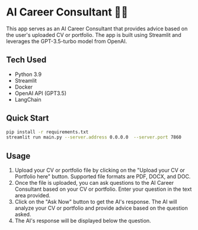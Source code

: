 # AI Career Consultant 🧑‍💼

This app serves as an AI Career Consultant that provides advice based on the user's uploaded CV or portfolio. The app is built using Streamlit and leverages the GPT-3.5-turbo model from OpenAI.

## Tech Used

- Python 3.9
- Streamlit
- Docker
- OpenAI API (GPT3.5)
- LangChain

## Quick Start

```bash
pip install -r requirements.txt
streamlit run main.py --server.address 0.0.0.0  --server.port 7860
```

## Usage

1. Upload your CV or portfolio file by clicking on the "Upload your CV or Portfolio here" button. Supported file formats are PDF, DOCX, and DOC.
2. Once the file is uploaded, you can ask questions to the AI Career Consultant based on your CV or portfolio. Enter your question in the text area provided.
3. Click on the "Ask Now" button to get the AI's response. The AI will analyze your CV or portfolio and provide advice based on the question asked.
4. The AI's response will be displayed below the question.
